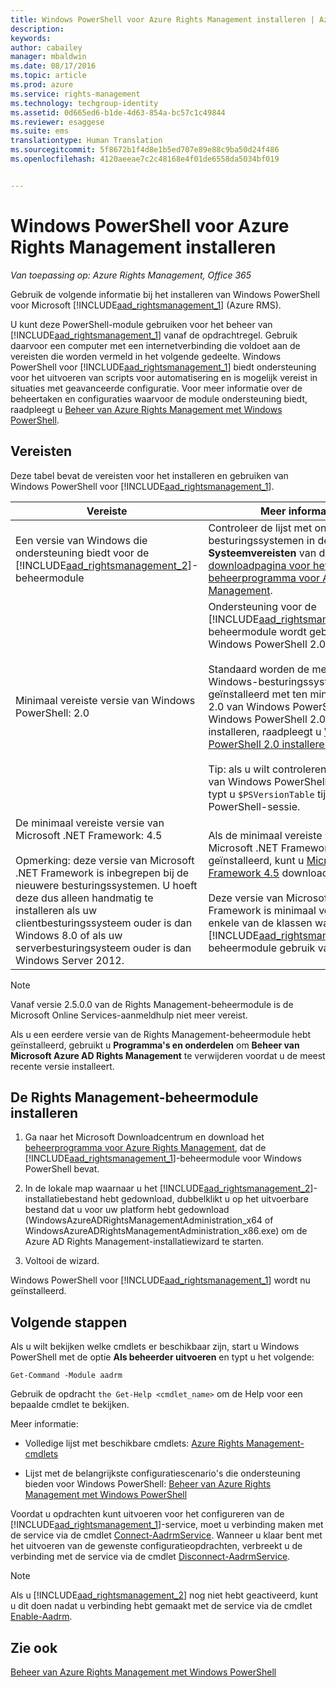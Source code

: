 ```yaml
---
title: Windows PowerShell voor Azure Rights Management installeren | Azure RMS
description: 
keywords: 
author: cabailey
manager: mbaldwin
ms.date: 08/17/2016
ms.topic: article
ms.prod: azure
ms.service: rights-management
ms.technology: techgroup-identity
ms.assetid: 0d665ed6-b1de-4d63-854a-bc57c1c49844
ms.reviewer: esaggese
ms.suite: ems
translationtype: Human Translation
ms.sourcegitcommit: 5f8672b1f4d8e1b5ed707e89e88c9ba50d24f486
ms.openlocfilehash: 4120aeeae7c2c48168e4f01de6558da5034bf019


---
```


# Windows PowerShell voor Azure Rights Management installeren

*Van toepassing op: Azure Rights Management, Office 365*

Gebruik de volgende informatie bij het installeren van Windows PowerShell voor Microsoft [!INCLUDE[aad_rightsmanagement_1](../includes/aad_rightsmanagement_1_md.md)] (Azure RMS).

U kunt deze PowerShell-module gebruiken voor het beheer van [!INCLUDE[aad_rightsmanagement_1](../includes/aad_rightsmanagement_1_md.md)] vanaf de opdrachtregel. Gebruik daarvoor een computer met een internetverbinding die voldoet aan de vereisten die worden vermeld in het volgende gedeelte. Windows PowerShell voor [!INCLUDE[aad_rightsmanagement_1](../includes/aad_rightsmanagement_1_md.md)] biedt ondersteuning voor het uitvoeren van scripts voor automatisering en is mogelijk vereist in situaties met geavanceerde configuratie. Voor meer informatie over de beheertaken en configuraties waarvoor de module ondersteuning biedt, raadpleegt u [Beheer van Azure Rights Management met Windows PowerShell](administer-powershell.md).

## Vereisten
Deze tabel bevat de vereisten voor het installeren en gebruiken van Windows PowerShell voor [!INCLUDE[aad_rightsmanagement_1](../includes/aad_rightsmanagement_1_md.md)].

|Vereiste|Meer informatie|
|---------------|--------------------|
|Een versie van Windows die ondersteuning biedt voor de [!INCLUDE[aad_rightsmanagement_2](../includes/aad_rightsmanagement_2_md.md)]-beheermodule|Controleer de lijst met ondersteunde besturingssystemen in de sectie **Systeemvereisten** van de [-downloadpagina voor het beheerprogramma voor Azure Rights Management](http://go.microsoft.com/fwlink/?LinkId=257721).|
|Minimaal vereiste versie van Windows PowerShell: 2.0|Ondersteuning voor de [!INCLUDE[aad_rightsmanagement_2](../includes/aad_rightsmanagement_2_md.md)]-beheermodule wordt geboden vanaf Windows PowerShell 2.0.<br /><br />Standaard worden de meeste Windows-besturingssystemen geïnstalleerd met ten minste versie 2.0 van Windows PowerShell. Als u Windows PowerShell 2.0 wilt installeren, raadpleegt u [Windows PowerShell 2.0 installeren](http://msdn.microsoft.com/library/ff637750.aspx).<br /><br />Tip: als u wilt controleren welke versie van Windows PowerShell u gebruikt, typt u `$PSVersionTable` tijdens een PowerShell-sessie.|
|De minimaal vereiste versie van Microsoft .NET Framework: 4.5<br /><br />Opmerking: deze versie van Microsoft .NET Framework is inbegrepen bij de nieuwere besturingssystemen. U hoeft deze dus alleen handmatig te installeren als uw clientbesturingssysteem ouder is dan Windows 8.0 of als uw serverbesturingsysteem ouder is dan Windows Server 2012.|Als de minimaal vereiste versie van Microsoft .NET Framework nog niet is geïnstalleerd, kunt u [Microsoft .NET Framework 4.5](http://www.microsoft.com/download/details.aspx?id=30653) downloaden.<br /><br />Deze versie van Microsoft .NET Framework is minimaal vereist voor enkele van de klassen waar de [!INCLUDE[aad_rightsmanagement_2](../includes/aad_rightsmanagement_2_md.md)]-beheermodule gebruik van maakt.|

> [!NOTE]
> Vanaf versie 2.5.0.0 van de Rights Management-beheermodule is de Microsoft Online Services-aanmeldhulp niet meer vereist.
> 
> Als u een eerdere versie van de Rights Management-beheermodule hebt geïnstalleerd, gebruikt u **Programma's en onderdelen** om **Beheer van Microsoft Azure AD Rights Management** te verwijderen voordat u de meest recente versie installeert.


## De Rights Management-beheermodule installeren

1.  Ga naar het Microsoft Downloadcentrum en download het [beheerprogramma voor Azure Rights Management](https://go.microsoft.com/fwlink/?LinkId=257721), dat de [!INCLUDE[aad_rightsmanagement_1](../includes/aad_rightsmanagement_1_md.md)]-beheermodule voor Windows PowerShell bevat.

2.  In de lokale map waarnaar u het [!INCLUDE[aad_rightsmanagement_2](../includes/aad_rightsmanagement_2_md.md)]-installatiebestand hebt gedownload, dubbelklikt u op het uitvoerbare bestand dat u voor uw platform hebt gedownload (WindowsAzureADRightsManagementAdministration_x64 of WindowsAzureADRightsManagementAdministration_x86.exe) om de Azure AD Rights Management-installatiewizard te starten.

3.  Voltooi de wizard.

Windows PowerShell voor [!INCLUDE[aad_rightsmanagement_1](../includes/aad_rightsmanagement_1_md.md)] wordt nu geïnstalleerd.

## Volgende stappen
Als u wilt bekijken welke cmdlets er beschikbaar zijn, start u Windows PowerShell met de optie **Als beheerder uitvoeren** en typt u het volgende:

```
Get-Command -Module aadrm
```
Gebruik de opdracht `the Get-Help <cmdlet_name>` om de Help voor een bepaalde cmdlet te bekijken.

Meer informatie:

-   Volledige lijst met beschikbare cmdlets: [Azure Rights Management-cmdlets](https://msdn.microsoft.com/library/windowsazure/dn629398.aspx)

-   Lijst met de belangrijkste configuratiescenario's die ondersteuning bieden voor Windows PowerShell: [Beheer van Azure Rights Management met Windows PowerShell](administer-powershell.md)

Voordat u opdrachten kunt uitvoeren voor het configureren van de [!INCLUDE[aad_rightsmanagement_1](../includes/aad_rightsmanagement_1_md.md)]-service, moet u verbinding maken met de service via de cmdlet [Connect-AadrmService](https://msdn.microsoft.com/library/windowsazure/dn629415.aspx). Wanneer u klaar bent met het uitvoeren van de gewenste configuratieopdrachten, verbreekt u de verbinding met de service via de cmdlet [Disconnect-AadrmService](https://msdn.microsoft.com/library/windowsazure/dn629416.aspx).

> [!NOTE]
> Als u [!INCLUDE[aad_rightsmanagement_2](../includes/aad_rightsmanagement_2_md.md)] nog niet hebt geactiveerd, kunt u dit doen nadat u verbinding hebt gemaakt met de service via de cmdlet [Enable-Aadrm](https://msdn.microsoft.com/library/windowsazure/dn629412.aspx).

## Zie ook
[Beheer van Azure Rights Management met Windows PowerShell](administer-powershell.md)



<!--HONumber=Aug16_HO3-->


